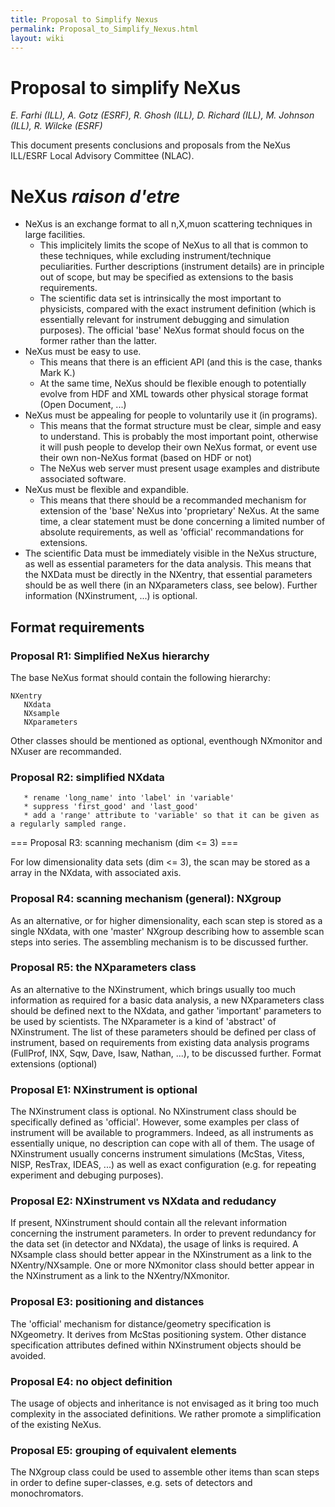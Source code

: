 ```yaml
---
title: Proposal to Simplify Nexus
permalink: Proposal_to_Simplify_Nexus.html
layout: wiki
---
```


Proposal to simplify NeXus
==========================

*E. Farhi (ILL), A. Gotz (ESRF), R. Ghosh (ILL), D. Richard (ILL), M.
Johnson (ILL), R. Wilcke (ESRF)*

This document presents conclusions and proposals from the NeXus ILL/ESRF
Local Advisory Committee (NLAC).

NeXus *raison d'etre*
=====================

-   NeXus is an exchange format to all n,X,muon scattering techniques in
    large facilities.
    -   This implicitely limits the scope of NeXus to all that is common
        to these techniques, while excluding instrument/technique
        peculiarities. Further descriptions (instrument details) are in
        principle out of scope, but may be specified as extensions to
        the basis requirements.
    -   The scientific data set is intrinsically the most important to
        physicists, compared with the exact instrument definition (which
        is essentially relevant for instrument debugging and simulation
        purposes). The official 'base' NeXus format should focus on the
        former rather than the latter.
-   NeXus must be easy to use.
    -   This means that there is an efficient API (and this is the case,
        thanks Mark K.)
    -   At the same time, NeXus should be flexible enough to potentially
        evolve from HDF and XML towards other physical storage format
        (Open Document, ...)
-   NeXus must be appealing for people to voluntarily use it (in
    programs).
    -   This means that the format structure must be clear, simple and
        easy to understand. This is probably the most important point,
        otherwise it will push people to develop their own NeXus format,
        or event use their own non-NeXus format (based on HDF or not)
    -   The NeXus web server must present usage examples and distribute
        associated software.
-   NeXus must be flexible and expandible.
    -   This means that there should be a recommanded mechanism for
        extension of the 'base' NeXus into 'proprietary' NeXus. At the
        same time, a clear statement must be done concerning a limited
        number of absolute requirements, as well as 'official'
        recommandations for extensions.
-   The scientific Data must be immediately visible in the NeXus
    structure, as well as essential parameters for the data analysis.
    This means that the NXData must be directly in the NXentry, that
    essential parameters should be as well there (in an NXparameters
    class, see below). Further information (NXinstrument, ...) is
    optional.

Format requirements
-------------------

### Proposal R1: Simplified NeXus hierarchy

The base NeXus format should contain the following hierarchy:

`NXentry`  
`   NXdata`  
`   NXsample`  
`   NXparameters`

Other classes should be mentioned as optional, eventhough NXmonitor and
NXuser are recommanded.

### Proposal R2: simplified NXdata

`   * rename 'long_name' into 'label' in 'variable'`  
`   * suppress 'first_good' and 'last_good'`  
`   * add a 'range' attribute to 'variable' so that it can be given as a regularly sampled range.`

=== Proposal R3: scanning mechanism (dim &lt;= 3) ===

For low dimensionality data sets (dim &lt;= 3), the scan may be stored
as a array in the NXdata, with associated axis.

### Proposal R4: scanning mechanism (general): NXgroup

As an alternative, or for higher dimensionality, each scan step is
stored as a single NXdata, with one 'master' NXgroup describing how to
assemble scan steps into series. The assembling mechanism is to be
discussed further.

### Proposal R5: the NXparameters class

As an alternative to the NXinstrument, which brings usually too much
information as required for a basic data analysis, a new NXparameters
class should be defined next to the NXdata, and gather 'important'
parameters to be used by scientists. The NXparameter is a kind of
'abstract' of NXinstrument. The list of these parameters should be
defined per class of instrument, based on requirements from existing
data analysis programs (FullProf, INX, Sqw, Dave, Isaw, Nathan, ...), to
be discussed further. Format extensions (optional)

### Proposal E1: NXinstrument is optional

The NXinstrument class is optional. No NXinstrument class should be
specifically defined as 'official'. However, some examples per class of
instrument will be available to programmers. Indeed, as all instruments
as essentially unique, no description can cope with all of them. The
usage of NXinstrument usually concerns instrument simulations (McStas,
Vitess, NISP, ResTrax, IDEAS, ...) as well as exact configuration (e.g.
for repeating experiment and debuging purposes).

### Proposal E2: NXinstrument vs NXdata and redudancy

If present, NXinstrument should contain all the relevant information
concerning the instrument parameters. In order to prevent redundancy for
the data set (in detector and NXdata), the usage of links is required. A
NXsample class should better appear in the NXinstrument as a link to the
NXentry/NXsample. One or more NXmonitor class should better appear in
the NXinstrument as a link to the NXentry/NXmonitor.

### Proposal E3: positioning and distances

The 'official' mechanism for distance/geometry specification is
NXgeometry. It derives from McStas positioning system. Other distance
specification attributes defined within NXinstrument objects should be
avoided.

### Proposal E4: no object definition

The usage of objects and inheritance is not envisaged as it bring too
much complexity in the associated definitions. We rather promote a
simplification of the existing NeXus.

### Proposal E5: grouping of equivalent elements

The NXgroup class could be used to assemble other items than scan steps
in order to define super-classes, e.g. sets of detectors and
monochromators.
